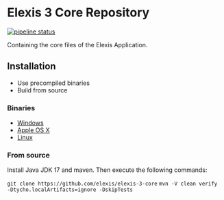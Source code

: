 # Elexis 3 Core Repository
[![pipeline status](https://gitlab.medelexis.ch/elexis/elexis-3-core/badges/f25569/pipeline.svg)](https://gitlab.medelexis.ch/elexis/elexis-3-core/-/commits/f25569)

Containing the core files of the Elexis Application.
## Installation
- Use precompiled binaries
- Build from source
### Binaries
- [Windows](http://download.elexis.info/elexis/3.10/products/Elexis3-win32.win32.x86_64.zip)
- [Apple OS X](http://download.elexis.info/elexis/3.10/products/Elexis3-macosx.cocoa.x86_64.zip)
- [Linux](http://download.elexis.info/elexis/3.10/products/Elexis3-linux.gtk.x86_64.zip)

### From source
Install Java JDK 17 and maven. Then execute the following commands:

`git clone https://github.com/elexis/elexis-3-core`
`mvn -V clean verify  -Dtycho.localArtifacts=ignore -DskipTests`



